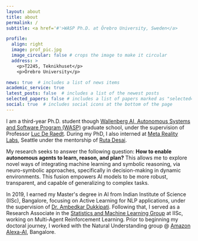 ```yaml
---
layout: about
title: about
permalink: /
subtitle: <a href='#'>WASP Ph.D. at Örebro University, Sweden</a>

profile:
  align: right
  image: prof_pic.jpg
  image_circular: false # crops the image to make it circular
  address: >
    <p>T2245, Teknikhuset</p>
    <p>Örebro University</p>

news: true  # includes a list of news items
academic_service: true
latest_posts: false  # includes a list of the newest posts
selected_papers: false # includes a list of papers marked as "selected={true}"
social: true  # includes social icons at the bottom of the page
---
```


I am a third-year Ph.D. student though [Wallenberg AI, Autonomous Systems and Software Program (WASP)](https://wasp-sweden.org/) graduate school, under the supervision of Professor [Luc De Raedt](https://wms.cs.kuleuven.be/people/lucderaedt).
During my PhD, I also interned at [Meta Reality Labs](https://about.meta.com/realitylabs/), Seattle under the mentorship of [Ruta Desai](https://rutadesai.github.io/).

My research seeks to answer the following question: **How to enable autonomous agents to learn, reason, and plan?** This allows me to explore novel ways of integrating machine learning and symbolic reasoning, via neuro-symbolic approaches, specifically in decision-making in dynamic environments. This fusion empowers AI models to be more robust, transparent, and capable of generalizing to complex tasks.

In 2019, I earned my Master's degree in AI from Indian Institute of Science (IISc), Bangalore, focusing on Active Learning for NLP applications, under the supervision of [Dr. Ambedkar Dukkipati](https://www.csa.iisc.ac.in/~ambedkar/). Following that, I served as a Research Associate in the [Statistics and Machine Learning Group](https://sml.csa.iisc.ac.in/) at IISc, working on Multi-Agent Reinforcement Learning. Prior to beginning my doctoral journey, I worked with the Natural Understanding group @ [Amazon Alexa-AI](https://developer.amazon.com/en-US/alexa), Bangalore.
